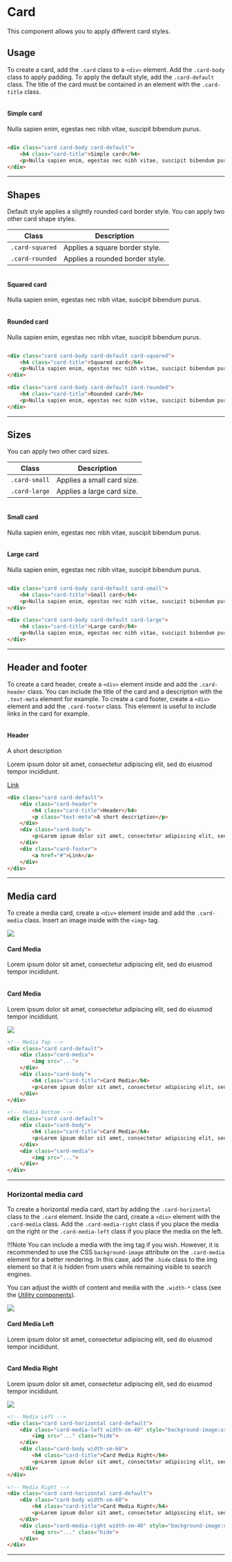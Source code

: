 # Card

This component allows you to apply different card styles.

## Usage

To create a card, add the ```.card``` class to a ```<div>``` element. Add the ```.card-body``` class to apply padding. To apply the default style, add the ```.card-default``` class. The title of the card must be contained in an element with the ```.card-title``` class.

<div class="docs-demo">
    <div class="grid">
        <div class="column md-6">
            <div class="card card-body card-default">
                <h4 class="card-title">Simple card</h4>
                <p>Nulla sapien enim, egestas nec nibh vitae, suscipit bibendum purus.</p>
            </div>
        </div>
    </div>
</div>

```html
<div class="card card-body card-default">
    <h4 class="card-title">Simple card</h4>
    <p>Nulla sapien enim, egestas nec nibh vitae, suscipit bibendum purus.</p>
</div>
```

-----------

## Shapes

Default style applies a slightly rounded card border style. You can apply two other card shape styles.

| Class | Description |
| ------ | ------- |
| ```.card-squared``` | Applies a square border style. |
| ```.card-rounded``` | Applies a rounded border style. |

<div class="docs-demo">
    <div class="grid">
        <div class="column md-6">
            <div class="card card-body card-default card-squared">
                <h4 class="card-title">Squared card</h4>
                <p>Nulla sapien enim, egestas nec nibh vitae, suscipit bibendum purus.</p>
            </div>
        </div>
        <div class="column md-6">
            <div class="card card-body card-default card-rounded">
                <h4 class="card-title">Rounded card</h4>
                <p>Nulla sapien enim, egestas nec nibh vitae, suscipit bibendum purus.</p>
            </div>
        </div>
    </div>
</div>

```html
<div class="card card-body card-default card-squared">
    <h4 class="card-title">Squared card</h4>
    <p>Nulla sapien enim, egestas nec nibh vitae, suscipit bibendum purus.</p>
</div>

<div class="card card-body card-default card-rounded">
    <h4 class="card-title">Rounded card</h4>
    <p>Nulla sapien enim, egestas nec nibh vitae, suscipit bibendum purus.</p>
</div>
```

-----------

## Sizes

You can apply two other card sizes.

| Class | Description |
| ------ | ------- |
| ```.card-small``` | Applies a small card size. |
| ```.card-large``` | Applies a large card size. |

<div class="docs-demo">
    <div class="grid">
        <div class="column md-6">
            <div class="card card-body card-default card-small">
                <h4 class="card-title">Small card</h4>
                <p>Nulla sapien enim, egestas nec nibh vitae, suscipit bibendum purus.</p>
            </div>
        </div>
        <div class="column md-6">
            <div class="card card-body card-default card-large">
                <h4 class="card-title">Large card</h4>
                <p>Nulla sapien enim, egestas nec nibh vitae, suscipit bibendum purus.</p>
            </div>
        </div>
    </div>
</div>

```html
<div class="card card-body card-default card-small">
    <h4 class="card-title">Small card</h4>
    <p>Nulla sapien enim, egestas nec nibh vitae, suscipit bibendum purus.</p>
</div>

<div class="card card-body card-default card-large">
    <h4 class="card-title">Large card</h4>
    <p>Nulla sapien enim, egestas nec nibh vitae, suscipit bibendum purus.</p>
</div>
```

-----------

## Header and footer

To create a card header, create a ```<div>``` element inside and add the ```.card-header``` class. You can include the title of the card and a description with the ```.text-meta``` element for example. To create a card footer, create a ```<div>``` element and add the ```.card-footer``` class. This element is useful to include links in the card for example.

<div class="docs-demo">
    <div class="grid">
        <div class="column sm-6">
            <div class="card card-default">
                <div class="card-header">
                    <h4 class="card-title">Header</h4>
                    <p class="text-meta">A short description</p>
                </div>
                <div class="card-body">
                    <p>Lorem ipsum dolor sit amet, consectetur adipiscing elit, sed do eiusmod tempor incididunt.</p>
                </div>
                <div class="card-footer">
                    <a href="#">Link</a>
                </div>
            </div>
        </div>
    </div>
</div>

```html
<div class="card card-default">
    <div class="card-header">
        <h4 class="card-title">Header</h4>
        <p class="text-meta">A short description</p>
    </div>
    <div class="card-body">
        <p>Lorem ipsum dolor sit amet, consectetur adipiscing elit, sed do eiusmod tempor incididunt.</p>
    </div>
    <div class="card-footer">
        <a href="#">Link</a>
    </div>
</div>
```

-----------

## Media card

To create a media card, create a ```<div>``` element inside and add the ```.card-media``` class. Insert an image inside with the ```<img>``` tag.

<div class="docs-demo">
    <div class="grid">
        <div class="column sm-6">
            <div class="card card-default">
                <div class="card-media">
                    <img src="../assets/images/image-1.jpg"> 
                </div>
                <div class="card-body">
                    <h4 class="card-title">Card Media</h4>
                    <p>Lorem ipsum dolor sit amet, consectetur adipiscing elit, sed do eiusmod tempor incididunt.</p>
                </div>
            </div>
        </div>
        <div class="column sm-6">
            <div class="card card-default">
                <div class="card-body">
                    <h4 class="card-title">Card Media</h4>
                    <p>Lorem ipsum dolor sit amet, consectetur adipiscing elit, sed do eiusmod tempor incididunt.</p>
                </div>
                <div class="card-media">
                    <img src="../assets/images/image-2.jpg">
                </div>
            </div>
        </div>
    </div>
</div>

```html
<!-- Media Top -->
<div class="card card-default">
    <div class="card-media">
        <img src="...">
    </div>
    <div class="card-body">
        <h4 class="card-title">Card Media</h4>
        <p>Lorem ipsum dolor sit amet, consectetur adipiscing elit, sed do eiusmod tempor incididunt.</p>
    </div>
</div>
```

```html
<!-- Media Bottom -->
<div class="card card-default">
    <div class="card-body">
        <h4 class="card-title">Card Media</h4>
        <p>Lorem ipsum dolor sit amet, consectetur adipiscing elit, sed do eiusmod tempor incididunt.</p>
    </div>
    <div class="card-media">
        <img src="...">
    </div>
</div>
```

-----------

### Horizontal media card

To create a horizontal media card, start by adding the ```.card-horizontal``` class to the ```.card``` element. Inside the card, create a ```<div>``` element with the ```.card-media``` class. Add the ```.card-media-right``` class if you place the media on the right or the ```.card-media-left``` class if you place the media on the left.

!!!Note 
    You can include a media with the img tag if you wish. However, it is recommended to use the CSS ```background-image``` attribute on the ```.card-media``` element for a better rendering. In this case, add the ```.hide``` class to the img element so that it is hidden from users while remaining visible to search engines.

You can adjust the width of content and media with the ```.width-*``` class (see the [Utility components](utility.md#width)). 

<div class="docs-demo">
    <div class="grid">
        <div class="column xs-12">
            <div class="card card-horizontal card-default margin">
                <div class="card-media-left width-sm-40" style="background-image:url(../assets/images/image-1.jpg)">
                    <img src="../assets/images/image-1.jpg" class="hide">
                </div>
                <div class="card-body width-sm-60">
                    <h4 class="card-title">Card Media Left</h4>
                    <p>Lorem ipsum dolor sit amet, consectetur adipiscing elit, sed do eiusmod tempor incididunt.</p>
                </div>
            </div>
        </div>
    </div>
    <div class="grid">
        <div class="column xs-12">
            <div class="card card-horizontal card-default">
                <div class="card-body width-sm-60">
                    <h4 class="card-title">Card Media Right</h4>
                    <p>Lorem ipsum dolor sit amet, consectetur adipiscing elit, sed do eiusmod tempor incididunt.</p>
                </div>
                <div class="card-media-right width-sm-40" style="background-image:url(../assets/images/image-2.jpg)">
                    <img src="../assets/images/image-2.jpg" class="hide">
                </div>
            </div>
        </div>
    </div>
</div>

```html
<!-- Media Left -->
<div class="card card-horizontal card-default">
    <div class="card-media-left width-sm-40" style="background-image:url(...)">
        <img src="..." class="hide">
    </div>
    <div class="card-body width-sm-60">
        <h4 class="card-title">Card Media Right</h4>
        <p>Lorem ipsum dolor sit amet, consectetur adipiscing elit, sed do eiusmod tempor incididunt.</p>
    </div>
</div>

<!-- Media Right -->
<div class="card card-horizontal card-default">
    <div class="card-body width-sm-60">
        <h4 class="card-title">Card Media Right</h4>
        <p>Lorem ipsum dolor sit amet, consectetur adipiscing elit, sed do eiusmod tempor incididunt.</p>
    </div>
    <div class="card-media-right width-sm-40" style="background-image:url(...)">
        <img src="..." class="hide">
    </div>
</div>
```

-----------

